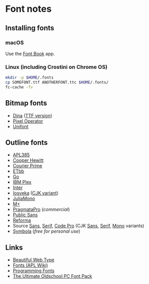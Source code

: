 # Font notes

## Installing fonts

### macOS

Use the [Font Book](https://support.apple.com/guide/font-book/welcome/mac) app.

### Linux (including Crostini on Chrome OS)

```sh
mkdir -p $HOME/.fonts
cp SOMEFONT.ttf ANOTHERFONT.ttc $HOME/.fonts/
fc-cache -fv
```

## Bitmap fonts

- [Dina](https://www.dcmembers.com/jibsen/download/61/)
  ([TTF version](https://github.com/zshoals/Dina-Font-TTF-Remastered))
- [Pixel Operator](https://notabug.org/HarvettFox96/ttf-pixeloperator)
- [Unifont](http://unifoundry.com/unifont/index.html)

## Outline fonts

- [APL385](https://www.apl385.com/fonts/)
- [Cooper Hewitt](https://www.cooperhewitt.org/open-source-at-cooper-hewitt/cooper-hewitt-the-typeface-by-chester-jenkins/)
- [Courier Prime](https://quoteunquoteapps.com/courierprime/)
- [ETbb](https://ctan.org/pkg/etbb?lang=en)
- [Go](https://go.dev/blog/go-fonts)
- [IBM Plex](https://github.com/IBM/plex)
- [Inter](https://github.com/rsms/inter)
- [Iosveka](https://github.com/be5invis/Iosevka)
  ([CJK variant](https://github.com/be5invis/Sarasa-Gothic))
- [JuliaMono](https://github.com/cormullion/juliamono)
- [M+](https://mplusfonts.github.io/)
- [PragmataPro](https://fsd.it/shop/fonts/pragmatapro/) (_commercial_)
- [Public Sans](https://public-sans.digital.gov/)
- [Reforma](https://www.unc.edu.ar/comunicaci%C3%B3n/identidad-reforma)
- Source [Sans](https://github.com/adobe-fonts/source-sans),
  [Serif](https://github.com/adobe-fonts/source-serif),
  [Code Pro](https://github.com/adobe-fonts/source-code-pro) (CJK
  [Sans](https://github.com/adobe-fonts/source-han-sans),
  [Serif](https://github.com/adobe-fonts/source-han-serif),
  [Mono](https://github.com/adobe-fonts/source-han-mono) variants)
- [Symbola](https://dn-works.com/ufas/) (_free for personal use_)

## Links

- [Beautiful Web Type](https://beautifulwebtype.com/)
- [Fonts (APL Wiki)](https://aplwiki.com/wiki/Fonts)
- [Programming Fonts](https://www.programmingfonts.org/)
- [The Ultimate Oldschool PC Font Pack](https://int10h.org/oldschool-pc-fonts/)
